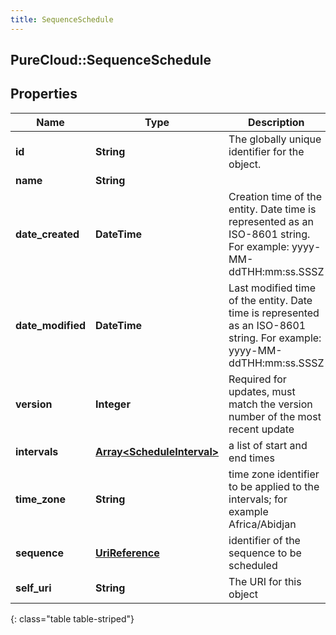 ```yaml
---
title: SequenceSchedule
---
```

## PureCloud::SequenceSchedule

## Properties

|Name | Type | Description | Notes|
|------------ | ------------- | ------------- | -------------|
| **id** | **String** | The globally unique identifier for the object. | [optional] |
| **name** | **String** |  | [optional] |
| **date_created** | **DateTime** | Creation time of the entity. Date time is represented as an ISO-8601 string. For example: yyyy-MM-ddTHH:mm:ss.SSSZ | [optional] |
| **date_modified** | **DateTime** | Last modified time of the entity. Date time is represented as an ISO-8601 string. For example: yyyy-MM-ddTHH:mm:ss.SSSZ | [optional] |
| **version** | **Integer** | Required for updates, must match the version number of the most recent update | [optional] |
| **intervals** | [**Array&lt;ScheduleInterval&gt;**](ScheduleInterval.html) | a list of start and end times | |
| **time_zone** | **String** | time zone identifier to be applied to the intervals; for example Africa/Abidjan | |
| **sequence** | [**UriReference**](UriReference.html) | identifier of the sequence to be scheduled | |
| **self_uri** | **String** | The URI for this object | [optional] |
{: class="table table-striped"}


